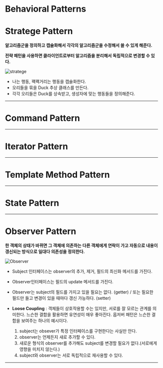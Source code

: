 # Behavioral Patterns

# Stratege Pattern

**알고리즘군을 정의하고 캡슐화해서 각각의 알고리즘군을 수정해서 쓸 수 있게 해준다.**

**전략 패턴을 사용하면 클라이언트로부터 알고리즘을 분리해서 독립적으로 변경할 수 있다.**



![stratege](https://github.com/llvnpys/Design_Pattern/assets/172395054/43fe21d0-f3f3-48ba-9a7d-7801f5aa85e8)

- 나는 행동, 꽥꽥거리는 행동을 캡슐화한다.
- 오리들을 묶을 Duck 추상 클래스를 만든다.
- 각각 오리들은 Duck를 상속받고, 생성자에 맞는 행동들을 정의해준다.

---

# Command Pattern

---

# Iterator Pattern

---

# Template Method Pattern

---

# State Pattern

---

# Observer Pattern

**한 객체의 상태가 바뀌면 그 객체에 의존하는 다른 객체에게 연락이 가고 자동으로 내용이 갱신되는 방식으로
일대다 의존성을 정의한다.**

![Observer](https://github.com/llvnpys/Design_Pattern/assets/172395054/c1be09a4-6d7a-406e-9af0-f7095997007b)

- Subject 인터페이스는 observer의 추가, 제거, 필드의 최신화 메서드를 가진다.
- Observer인터페이스는 필드의 update 메서드를 가진다.
- Observer는 subject의 필드를 가지고 있을 필요는 없다. (getter) / 또는 필요한 필드만 들고 변경이 있을 때마다 갱신 가능하다. (setter)


- **Loose Coupling** : 객체들이 상호작용할 수는 있지만, 서로를 잘 모르는 관계를 의미한다.
  느슨한 결합을 활용하면 유연성이 매우 좋아진다. 옵저버 패턴은 느슨한 결합을 보여주는 하나의 예시이다.
    1. subject는 obsever가 특정 인터페이스를 구현한다는 사실만 안다.
    2. observer는 언제든지 새로 추가할 수 있다.
    3. 새로운 형식의 observer를 추가해도 subject를 변경할 필요가 없다.(서로에게 영향을 미치지 않는다.)
    4. subject와 observer는 서로 독립적으로 재사용할 수 있다.

---